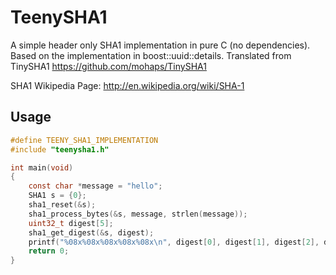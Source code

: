 # TeenySHA1

A simple header only SHA1 implementation in pure C (no dependencies). Based on the implementation in boost::uuid::details. Translated from TinySHA1 https://github.com/mohaps/TinySHA1

SHA1 Wikipedia Page: http://en.wikipedia.org/wiki/SHA-1

## Usage

```c
#define TEENY_SHA1_IMPLEMENTATION
#include "teenysha1.h"

int main(void)
{
    const char *message = "hello";
    SHA1 s = {0};
    sha1_reset(&s);
    sha1_process_bytes(&s, message, strlen(message));
    uint32_t digest[5];
    sha1_get_digest(&s, digest);
    printf("%08x%08x%08x%08x%08x\n", digest[0], digest[1], digest[2], digest[3], digest[4]);
    return 0;
}
```
